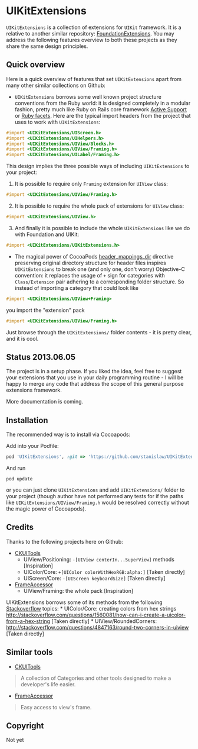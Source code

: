 # UIKitExtensions

`UIKitExtensions` is a collection of extensions for `UIKit` framework. It is a relative to another similar repository: [FoundationExtensions](https://github.com/stanislaw/FoundationExtensions). You may address the following features overview to both these projects as they share the same design principles.

## Quick overview

Here is a quick overview of features that set `UIKitExtensions` apart from many other similar collections on Github:

* `UIKitExtensions` borrows some well known project structure conventions from the Ruby world: it is designed completely in a modular fashion, pretty much like Ruby on Rails core framework [Active Support](https://github.com/rails/rails/tree/master/activesupport) or [Ruby facets](https://github.com/rubyworks/facets). Here are the typical import headers from the project that uses to work with `UIKitExtensions`:

```objective-c
#import <UIKitExtensions/UIScreen.h>
#import <UIKitExtensions/UIHelpers.h>
#import <UIKitExtensions/UIView/Blocks.h>
#import <UIKitExtensions/UIView/Framing.h>
#import <UIKitExtensions/UILabel/Framing.h>
```

This design implies the three possible ways of including `UIKitExtensions` to your project:

1) It is possible to require only `Framing` extension for `UIView` class:

```objective-c
#import <UIKitExtensions/UIView/Framing.h>
```

2) It is possible to require the whole pack of extensions for `UIView` class:

```objective-c
#import <UIKitExtensions/UIView.h>
```

3) And finally it is possible to include the whole `UIKitExtensions` like we do with Foundation and UIKit:

```objective-c
#import <UIKitExtensions/UIKitExtensions.h>
```

* The magical power of CocoaPods [header_mappings_dir](http://docs.cocoapods.org/specification.html#header_mappings_dir) directive preserving original directory structure for header files inspires `UIKitExtensions` to break one (and only one, don't worry) Objective-C convention: it replaces the usage of `+` sign for categories with `Class/Extension` pair adhering to a corresponding folder structure. So instead of importing a category that could look like 

```objective-c
#import <UIKitExtensions/UIView+Framing>
```

you import the "extension" pack

```objective-c
#import <UIKitExtensions/UIView/Framing.h>
```

Just browse through the `UIKitExtensions/` folder contents - it is pretty clear, and it is cool.

## Status 2013.06.05

The project is in a setup phase. If you liked the idea, feel free to suggest your extensions that you use in your daily programming routine - I will be happy to merge any code that address the scope of this general purpose extensions framework.

More documentation is coming.

## Installation

The recommended way is to install via Cocoapods:

Add into your Podfile:

```ruby
pod 'UIKitExtensions', :git => 'https://github.com/stanislaw/UIKitExtensions'
```

And run 

```
pod update
```

or you can just clone `UIKitExtensions` and add `UIKitExtensions/` folder to your project (though author have not performed any tests for if the paths like `UIKitExtensions/UIView/Framing.h` would be resolved correctly without the magic power of Cocoapods).

## Credits

Thanks to the following projects here on Github:

* [CKUITools](https://github.com/genericspecific/CKUITools)
    * UIView/Positioning: `-[UIView centerIn...SuperView]` methods [Inspiration] 
    * UIColor/Core: `+[UIColor colorWithHexRGB:alpha:]` [Taken directly]
    * UIScreen/Core: `-[UIScreen keyboardSize]` [Taken directly]
* [FrameAccessor](https://github.com/AlexDenisov/FrameAccessor)
    * UIView/Framing: the whole pack [Inspiration]

UIKitExtensions borrows some of its methods from the following [Stackoverflow](http://stackoverflow.com/) topics:
    * UIColor/Core: creating colors from hex strings http://stackoverflow.com/questions/1560081/how-can-i-create-a-uicolor-from-a-hex-string [Taken directly]
    * UIView/RoundedCorners: http://stackoverflow.com/questions/4847163/round-two-corners-in-uiview [Taken directly]


## Similar tools

* [CKUITools](https://github.com/genericspecific/CKUITools) 

> A collection of Categories and other tools designed to make a developer's life easier.

* [FrameAccessor](https://github.com/AlexDenisov/FrameAccessor)

> Easy access to view's frame.

## Copyright

Not yet

